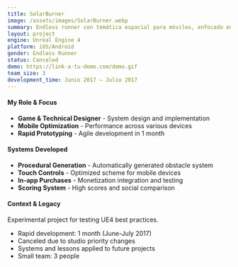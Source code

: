 ```yaml
---
title: SolarBurner
image: /assets/images/SolarBurner.webp
summary: Endless runner con temática espacial para móviles, enfocado en testing de sistemas de generación procedural y optimización para mobile.
layout: project
engine: Unreal Engine 4
platform: iOS/Android
gender: Endless Runner
status: Canceled
demo: https://link-a-tu-demo.com/demo.gif
team_size: 3
development_time: Junio 2017 – Julio 2017
---
```

<div class="info-sections">
  <div class="info-section">
    <h4> My Role & Focus</h4>
    <ul>
      <li><strong>Game & Technical Designer</strong> - System design and implementation</li>
      <li><strong>Mobile Optimization</strong> - Performance across various devices</li>
      <li><strong>Rapid Prototyping</strong> - Agile development in 1 month</li>
    </ul>
  </div>
  
  <div class="info-section">
    <h4> Systems Developed</h4>
    <ul>
      <li><strong>Procedural Generation</strong> - Automatically generated obstacle system</li>
      <li><strong>Touch Controls</strong> - Optimized scheme for mobile devices</li>
      <li><strong>In-app Purchases</strong> - Monetization integration and testing</li>
      <li><strong>Scoring System</strong> - High scores and social comparison</li>
    </ul>
  </div>
  
  <div class="info-section">
    <h4> Context & Legacy</h4>
    <p>Experimental project for testing UE4 best practices.</p>
    <ul>
      <li>Rapid development: 1 month (June-July 2017)</li>
      <li>Canceled due to studio priority changes</li>
      <li>Systems and lessons applied to future projects</li>
      <li>Small team: 3 people</li>
    </ul>
  </div>
</div>

